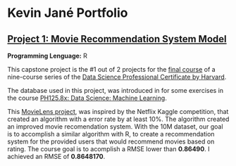 # Kevin Jané Portfolio

## [Project 1: Movie Recommendation System Model](https://github.com/kevinDjane/Movielens_KevinJane)

**Programming Lenguage:** R

This capstone project is the #1 out of 2 projects for the [final course](https://pll.harvard.edu/course/data-science-capstone?delta=3) of a nine-course series of the [Data Science Professional Certificate by Harvard](https://pll.harvard.edu/series/professional-certificate-data-science).

The database used in this project, was introduced in for some exercises in the course [PH125.8x: Data Science: Machine Learning](https://pll.harvard.edu/course/data-science-machine-learning?delta=0). 

This [MovieLens project](https://dl.acm.org/doi/10.1145/2827872), was inspired by the Netflix Kaggle competition, that created an algorithm with a error rate by at least 10%. The algorithm created an improved movie recomendation system.
With the 10M dataset, our goal is to accomplish a similar algorithm with R, to create a recommendation system for the provided users that would recommend movies based on rating. The course goal is to acomplish a RMSE lower than **0.86490**. I achieved an RMSE of **0.8648170**.
